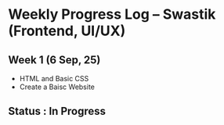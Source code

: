 # Weekly Progress Log – Swastik (Frontend, UI/UX)

## Week 1  (6 Sep, 25)
- HTML and Basic CSS
- Create a Baisc Website

## Status : In Progress
